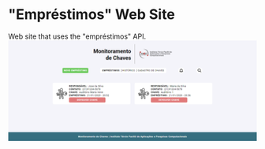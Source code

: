 # "Empréstimos" Web Site
Web site that uses the "empréstimos" API.
![Screencapture](screencapture.png)